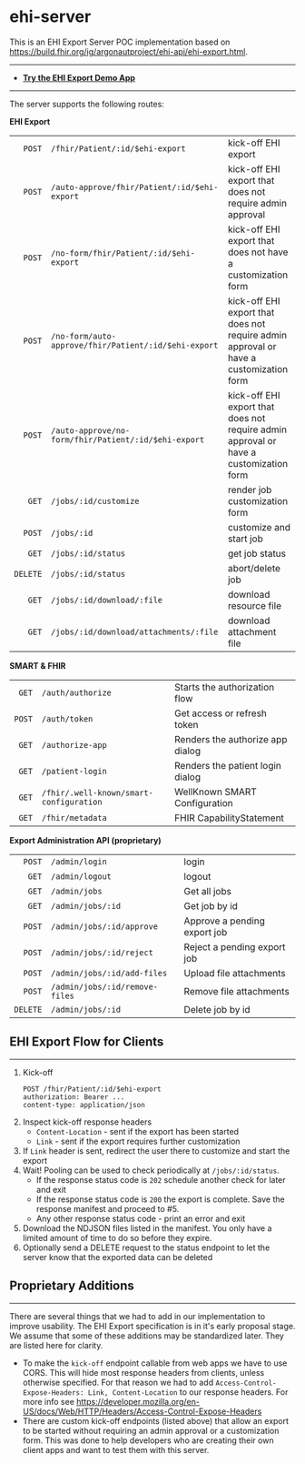 # ehi-server
This is an EHI Export Server POC implementation based on https://build.fhir.org/ig/argonautproject/ehi-api/ehi-export.html.

---
- **[Try the EHI Export Demo App](https://ehi-app.herokuapp.com/)**
---


The server supports the following routes:

**EHI Export**

|        |                                                      |                                                                                       |
|-------:|------------------------------------------------------|---------------------------------------------------------------------------------------|
|`POST`  | `/fhir/Patient/:id/$ehi-export`                      | kick-off EHI export                                                                   |
|`POST`  | `/auto-approve/fhir/Patient/:id/$ehi-export`         | kick-off EHI export that does not require admin approval                              |
|`POST`  | `/no-form/fhir/Patient/:id/$ehi-export`              | kick-off EHI export that does not have a customization form                           |
|`POST`  | `/no-form/auto-approve/fhir/Patient/:id/$ehi-export` | kick-off EHI export that does not require admin approval or have a customization form |
|`POST`  | `/auto-approve/no-form/fhir/Patient/:id/$ehi-export` | kick-off EHI export that does not require admin approval or have a customization form |
|`GET`   | `/jobs/:id/customize`                                | render job customization form                                                         |
|`POST`  | `/jobs/:id`                                          | customize and start job                                                               |
|`GET`   | `/jobs/:id/status`                                   | get job status                                                                        |
|`DELETE`| `/jobs/:id/status`                                   | abort/delete job                                                                      |
|`GET`   | `/jobs/:id/download/:file`                           | download resource file                                                                |
|`GET`   | `/jobs/:id/download/attachments/:file`               | download attachment file                                                              |


**SMART & FHIR**

|      |                                       |                                 |
|-----:|---------------------------------------|---------------------------------|
|`GET` |`/auth/authorize`                      | Starts the authorization flow   |
|`POST`|`/auth/token`                          | Get access or refresh token     |
|`GET` |`/authorize-app`                       | Renders the authorize app dialog|
|`GET` |`/patient-login`                       | Renders the patient login dialog|
|`GET` |`/fhir/.well-known/smart-configuration`| WellKnown SMART Configuration   |
|`GET` |`/fhir/metadata`                       | FHIR CapabilityStatement        |


**Export Administration API (proprietary)**

|        |                              |                              |
|-------:|------------------------------|------------------------------|
|`POST`  |`/admin/login`                | login                        |
|`GET`   |`/admin/logout`               | logout                       |
|`GET`   |`/admin/jobs`                 | Get all jobs                 |
|`GET`   |`/admin/jobs/:id`             | Get job by id                |
|`POST`  |`/admin/jobs/:id/approve`     | Approve a pending export job |
|`POST`  |`/admin/jobs/:id/reject`      | Reject a pending export job  |
|`POST`  |`/admin/jobs/:id/add-files`   | Upload file attachments      |
|`POST`  |`/admin/jobs/:id/remove-files`| Remove file attachments      |
|`DELETE`|`/admin/jobs/:id`             | Delete job by id             |



## EHI Export Flow for Clients
----

1. Kick-off
   ```http
   POST /fhir/Patient/:id/$ehi-export
   authorization: Bearer ...
   content-type: application/json
   ```
2. Inspect kick-off response headers
   - `Content-Location` - sent if the export has been started
   - `Link` - sent if the export requires further customization
3. If `Link` header is sent, redirect the user there to customize and start the export
4. Wait! Pooling can be used to check periodically at `/jobs/:id/status`.
   - If the response status code is `202` schedule another check for later and exit
   - If the response status code is `200` the export is complete. Save the response manifest and proceed to #5.
   - Any other response status code - print an error and exit
5. Download the NDJSON files listed in the manifest. You only have a limited amount of time to do so before they expire.
6. Optionally send a DELETE request to the status endpoint to let the server know that the exported data can be deleted



## Proprietary Additions
----
There are several things that we had to add in our implementation to improve usability. The EHI Export specification is in it's early proposal stage. We assume that some of these additions may
be standardized later. They are listed here for clarity.
- To make the `kick-off` endpoint callable from web apps we have to use CORS. This will hide most
   response headers from clients, unless otherwise specified. For that reason we had to add
   `Access-Control-Expose-Headers: Link, Content-Location` to our response headers. For more info
   see https://developer.mozilla.org/en-US/docs/Web/HTTP/Headers/Access-Control-Expose-Headers
- There are custom kick-off endpoints (listed above) that allow an export to be started without
  requiring an admin approval or a customization form. This was done to help developers who are
  creating their own client apps and want to test them with this server.
  

